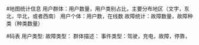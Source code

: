 #地图统计信息
	用户群体：用户数量，用户类别占比，主要分布地区（文字，东北，华北，或者西南）
	用户个体：用户数，在线数
	故障统计：故障数量，故障种类（种类数量）
	
#码表
	用户类型:
	故障类型：
	群体描述：
	事件类型：驾驶，充电，故障，停靠，